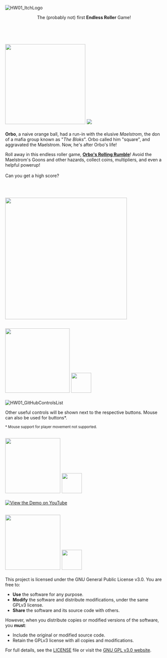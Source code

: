 ![HW01_ItchLogo](https://github.com/user-attachments/assets/757dbc55-6fbe-46a2-85b0-19521d37aed2)

<p align="center">
The (probably not) first <b>Endless Roller</b> Game!
</p>
<br></br>

## <img src="https://github.com/user-attachments/assets/221c1f5c-a1ef-445e-8164-6542306db03d" width=256 />     <img src="https://github.com/user-attachments/assets/098c5d32-ff33-4df3-aed8-8e4addaecc52" />


**Orbo**, a naive orange ball, had a run-in with the elusive *Maelstrom*, the don of a mafia group known as "*The Bloks*". Orbo called him "square", and aggravated the Maelstrom. Now, he's after Orbo's life!

Roll away in this endless roller game, <ins>**Orbo's Rolling Rumble**</ins>! Avoid the Maelstrom's Goons and other hazards, collect coins, multipliers, and even a helpful powerup! 
<br></br>
Can you get a high score?

<br></br>

[<img src="https://github.com/user-attachments/assets/0d133dca-9f65-4e27-a08d-ba38bda43bf9" width=389 />](https://ctom314.itch.io/orbos-rolling-rumble)


## <img src="https://github.com/user-attachments/assets/6b605794-a751-4aba-8916-a2d01260d642" width=206 />     <img src="https://github.com/user-attachments/assets/a3ef0b39-73b7-44e3-ac89-2437526e1e54" width=64 />
![HW01_GitHubControlsList](https://github.com/user-attachments/assets/f533e289-d4eb-485c-a3b7-66667609d79a)

Other useful controls will be shown next to the respective buttons. Mouse can also be used for buttons*.

<sup>* Mouse support for player movement not supported.</sup>



## <img src="https://github.com/user-attachments/assets/bd04d2e9-1c5e-4979-b327-29d5f95b8ec6" width=176 />     <img src="https://github.com/user-attachments/assets/0ff1bf09-5202-4842-8e93-3bfa766e9d9f" width=64 />

[![View the Demo on YouTube](https://img.youtube.com/vi/j4JIMepwgpI/0.jpg)](https://www.youtube.com/watch?v=j4JIMepwgpI)



## <img src="https://github.com/user-attachments/assets/e2d3352f-dc78-4671-8022-b39aad2a755f" width=176 />     <img src="https://github.com/user-attachments/assets/1a806b6f-4dd0-4767-8bb7-00df0ea9ee83" width=64 />

This project is licensed under the GNU General Public License v3.0. You are free to:

- **Use** the software for any purpose.
- **Modify** the software and distribute modifications, under the same GPLv3 license.
- **Share** the software and its source code with others.

However, when you distribute copies or modified versions of the software, you **must**:

- Include the original or modified source code.
- Retain the GPLv3 license with all copies and modifications.

For full details, see the [LICENSE](./LICENSE) file or visit the [GNU GPL v3.0 website](https://www.gnu.org/licenses/gpl-3.0.html).

